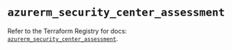 # `azurerm_security_center_assessment`

Refer to the Terraform Registry for docs: [`azurerm_security_center_assessment`](https://registry.terraform.io/providers/hashicorp/azurerm/4.20.0/docs/resources/security_center_assessment).
